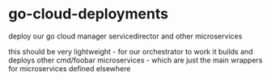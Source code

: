 # go-cloud-deployments
deploy our go cloud manager servicedirector and other microservices

this should be very lightweight - for our orchestrator to work it builds and deploys
other cmd/foobar microservices - which are just the main wrappers for microservices defined elsewhere
